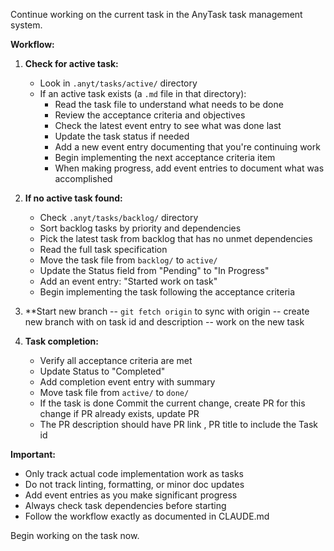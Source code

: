 Continue working on the current task in the AnyTask task management system.

**Workflow:**

1. **Check for active task:**
   - Look in `.anyt/tasks/active/` directory
   - If an active task exists (a `.md` file in that directory):
     - Read the task file to understand what needs to be done
     - Review the acceptance criteria and objectives
     - Check the latest event entry to see what was done last
     - Update the task status if needed
     - Add a new event entry documenting that you're continuing work
     - Begin implementing the next acceptance criteria item
     - When making progress, add event entries to document what was accomplished

2. **If no active task found:**
   - Check `.anyt/tasks/backlog/` directory
   - Sort backlog tasks by priority and dependencies
   - Pick the latest task from backlog that has no unmet dependencies
   - Read the full task specification
   - Move the task file from `backlog/` to `active/`
   - Update the Status field from "Pending" to "In Progress"
   - Add an event entry: "Started work on task"
   - Begin implementing the task following the acceptance criteria

3. **Start new branch 
   -- `git fetch origin` to sync with origin 
   -- create new branch with on task id and description 
   -- work on the new task

4. **Task completion:**
   - Verify all acceptance criteria are met
   - Update Status to "Completed"
   - Add completion event entry with summary
   - Move task file from `active/` to `done/`
   - If the task is done Commit the current change, create PR for this change if PR already exists, update PR 
   - The PR description should have PR link  , PR title to include the Task id 

**Important:**
- Only track actual code implementation work as tasks
- Do not track linting, formatting, or minor doc updates
- Add event entries as you make significant progress
- Always check task dependencies before starting
- Follow the workflow exactly as documented in CLAUDE.md

Begin working on the task now.
